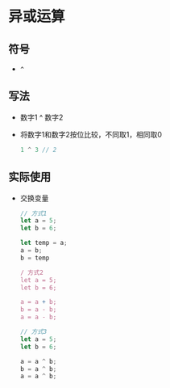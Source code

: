 # 异或运算

## 符号

+ `^`

## 写法

+ 数字1 ^ 数字2

+ 将数字1和数字2按位比较，不同取1，相同取0

  ```js
  1 ^ 3 // 2
  ```

## 实际使用

+ 交换变量

  ```js
  // 方式1
  let a = 5;
  let b = 6;

  let temp = a;
  a = b;
  b = temp
  ```

  ```js
  / 方式2
  let a = 5;
  let b = 6;

  a = a + b;
  b = a - b;
  a = a - b;
  ```

  ```js
  // 方式3
  let a = 5;
  let b = 6;

  a = a ^ b;
  b = a ^ b;
  a = a ^ b;
  ```
